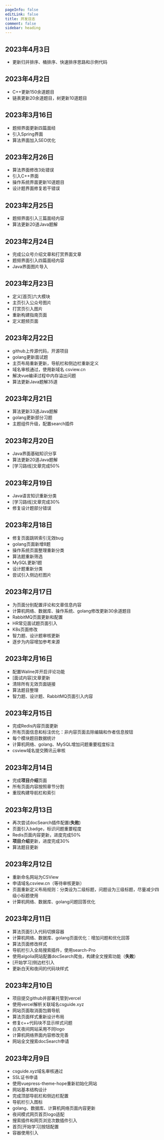 ```yaml
---
pageInfo: false
editLink: false
title: 开发日志
comment: false
sidebar: heading
---
```


## 2023年4月3日

- 更新归并排序、桶排序、快速排序思路和示例代码

## 2023年4月2日

- C++更新150余道题目
- 链表更新20余道题目，树更新10道题目

## 2023年3月16日

- 题频界面更新四篇面经
- 引入Spring界面
- 算法界面加入SEO优化

## 2023年2月26日

- 算法界面修改3处错误
- 引入C++界面
- 操作系统界面更新10道题目
- 设计题界面修复若干错误

## 2023年2月25日

- 题频界面引入三篇面经内容
- 算法更新20道Java题解

## 2023年2月24日

- 完成公众号介绍文章和打赏界面文章
- 题频界面引入四篇面经内容
- Java界面图片导入

## 2023年2月23日

- 定义[首页]六大模块
- 主页引入公众号图片
- 打赏页引入图片
- 重新构建指南页面
- 定义题频页面

## 2023年2月22日

- github上传源代码，开源项目
- golang更新面试题
- 主页布局重新更新，导航栏和侧边栏重新定义
- 域名审核通过，使用新域名 csview.cn
- 解决vue编译过程中内存溢出问题
- 算法更新Java题解35道

## 2023年2月21日

- 算法更新33道Java题解
- golang更新部分习题
- 主题组件升级，配置search插件



## 2023年2月20日

- Java界面基础知识分享
- 算法更新20道Java题解
- [学习路线]文章完成50%



## 2023年2月19日

- Java语言知识重新分类
- [学习路线]文章完成30%
- 修复设计题部分错误



## 2023年2月18日

- 修复页面跳转索引无效bug
- golang页面新增8题
- 操作系统页面整理重新分类
- 算法题重新筛选
- MySQL更新1题
- 设计题重新分类
- 尝试引入侧边栏图片



## 2023年2月17日

- 为页面分别配置评论和文章信息内容
- 计算机网络、数据库、操作系统、golang修改更新30余道题目
- RabbitMQ页面更新和配置
- HR常见面试题页面引入
- K8s页面修改
- 智力题、设计题审核更新
- 逐步为内容增加参考来源



## 2023年2月16日

- 配置Waline并开启评论功能
- [面试内容]文章更新
- 清除所有无效页面链接
- 算法题目整理
- 智力题、设计题、RabbitMQ页面引入内容



## 2023年2月15日

- 完成Redis内容页面更新
- 所有页面信息和标注优化：非内容页面去除编辑和作者信息按钮
- 每个模块题目数据统计
- 计算机网络、golang、MySQL增加问题重要程度标注
- csview域名提交腾讯云审核



## 2023年2月14日

- 完成**项目介绍**页面
- 所有页面内容按照章节分割
- 重现构建导航栏和索引



## 2023年2月13日

- 再次尝试docSearch插件配置(**失败**)
- 页面引入badge，标识问题重要程度
- Redis页面内容更新，进度完成50%
- **项目介绍**更新，进度完成30%
- 算法题目更新



## 2023年2月12日

- 重新命名网站为CSView
- 申请域名csview.cn（等待审核更新）
- 页面重新定义布局规则：分类设为二级标题，问题设为三级标题，尽量减少四级小标题使用
- 计算机网络、数据库、golang问题回答优化



## 2023年2月11日

- 算法页面引入代码切换容器
- 计算机网络、数据库、golang页面优化：增加问题和优化回答
- 算法页面修改样式
- 导航栏引入全局搜索插件，使用search-Pro
- 使用algolia网站配置docSearch爬虫，构建全文搜索功能（**失败**）
- [开始学习]侧边栏引入
- 更新白天和夜间的代码块样式

## 2023年2月10日

- 项目提交github并部署托管到vercel
- 使用vercel解析关联域名csguide.xyz
- 网站页面取消面包屑导航
- 算法页面样式重新设计布局
- 修复c++代码块不显示样式问题
- 白天夜间网站采用不同logo
- 计算机网络界面内容修改完善
- 网站全文搜索docSearch申请

## 2023年2月9日

- csguide.xyz域名审核通过
- SSL证书申请
- 使用vuepress-theme-hope重新初始化网站
- 网站基本结构设计
- 完成顶部导航栏和侧边栏配置
- 导航栏引入图标
- golang、数据库、计算机网络页面内容更新
- 夜间模式网页首页logo适配
- 搜索插件和网页浏览次数插件引入
- 首页[开始学习]按钮配置
- 容器使用引入